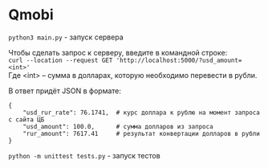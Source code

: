 # Qmobi
```python3 main.py``` - запуск сервера

Чтобы сделать запрос к серверу, введите в командной строке:<br/> 
```curl --location --request GET 'http://localhost:5000/?usd_amount=<int>'```
<br/> Где \<int> – сумма в долларах, которую необходимо перевести в рубли.

В ответ придёт JSON в формате: <br/> 
```
{
    "usd_rur_rate": 76.1741,  # курс доллара к рублю на момент запроса с сайта ЦБ
    "usd_amount": 100.0,      # сумма долларов из запроса
    "rur_amount": 7617.41     # результат конвертации долларов в рубли
}
```

```python -m unittest tests.py``` - запуск тестов
